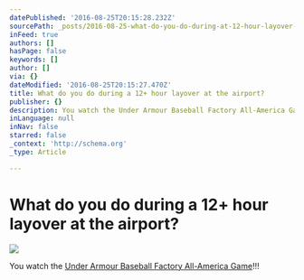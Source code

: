 ```yaml
---
datePublished: '2016-08-25T20:15:28.232Z'
sourcePath: _posts/2016-08-25-what-do-you-do-during-at-12-hour-layover-at-the-airport.md
inFeed: true
authors: []
hasPage: false
keywords: []
author: []
via: {}
dateModified: '2016-08-25T20:15:27.470Z'
title: What do you do during a 12+ hour layover at the airport?
publisher: {}
description: You watch the Under Armour Baseball Factory All-America Game!!!
inLanguage: null
inNav: false
starred: false
_context: 'http://schema.org'
_type: Article

---
```

# What do you do during a 12+ hour layover at the airport?
![](https://the-grid-user-content.s3-us-west-2.amazonaws.com/46044621-f9ef-4d7d-87a4-3b564b4020e4.jpg)

You watch the [Under Armour Baseball Factory All-America Game][0]!!!

[0]: https://www.baseballfactory.com/ua-baseball/all-america-game/